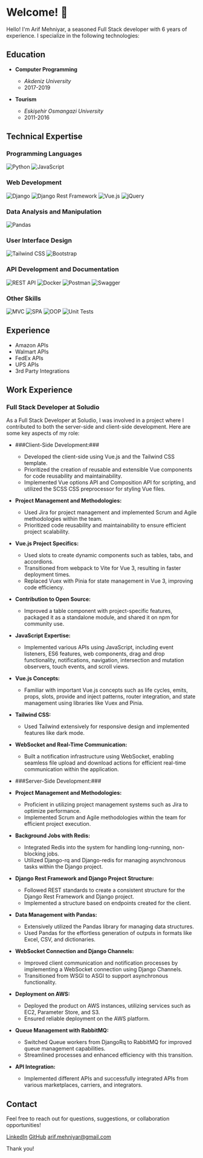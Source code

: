 # Welcome! 👋

Hello! I'm Arif Mehniyar, a seasoned Full Stack developer with 6 years of experience. I specialize in the following technologies:

## Education

- **Computer Programming**
  - *Akdeniz University*
  - 2017-2019

- **Tourism**
  - *Eskişehir Osmangazi University*
  - 2011-2016
    
## Technical Expertise

### Programming Languages
![Python](https://img.shields.io/badge/Python-3776AB?style=for-the-badge&logo=python&logoColor=white)
![JavaScript](https://img.shields.io/badge/JavaScript-F7DF1E?style=for-the-badge&logo=javascript&logoColor=black)

### Web Development
![Django](https://img.shields.io/badge/Django-092E20?style=for-the-badge&logo=django&logoColor=white)
![Django Rest Framework](https://img.shields.io/badge/Django_Rest_Framework-092E20?style=for-the-badge&logo=django&logoColor=white)
![Vue.js](https://img.shields.io/badge/Vue.js-4FC08D?style=for-the-badge&logo=vue.js&logoColor=white)
![jQuery](https://img.shields.io/badge/jQuery-0769AD?style=for-the-badge&logo=jquery&logoColor=white)

### Data Analysis and Manipulation
![Pandas](https://img.shields.io/badge/Pandas-150458?style=for-the-badge&logo=pandas&logoColor=white)

### User Interface Design
![Tailwind CSS](https://img.shields.io/badge/Tailwind_CSS-38B2AC?style=for-the-badge&logo=tailwind-css&logoColor=white)
![Bootstrap](https://img.shields.io/badge/Bootstrap-563D7C?style=for-the-badge&logo=bootstrap&logoColor=white)

### API Development and Documentation
![REST API](https://img.shields.io/badge/REST_API-009688?style=for-the-badge&logo=rest&logoColor=white)
![Docker](https://img.shields.io/badge/Docker-2496ED?style=for-the-badge&logo=docker&logoColor=white)
![Postman](https://img.shields.io/badge/Postman-FF6C37?style=for-the-badge&logo=postman&logoColor=white)
![Swagger](https://img.shields.io/badge/Swagger-85EA2D?style=for-the-badge&logo=swagger&logoColor=black)

### Other Skills
![MVC](https://img.shields.io/badge/MVC-1976D2?style=for-the-badge&logo=mvc&logoColor=white)
![SPA](https://img.shields.io/badge/SPA-4FC08D?style=for-the-badge&logo=spa&logoColor=white)
![OOP](https://img.shields.io/badge/OOP-212121?style=for-the-badge&logo=oob&logoColor=white)
![Unit Tests](https://img.shields.io/badge/Unit_Tests-009688?style=for-the-badge&logo=testing-library&logoColor=white)

## Experience
- Amazon APIs
- Walmart APIs
- FedEx APIs
- UPS APIs
- 3rd Party Integrations

## Work Experience

### Full Stack Developer at Soludio

As a Full Stack Developer at Soludio, I was involved in a project where I contributed to both the server-side and client-side development. Here are some key aspects of my role:

- ###Client-Side Development:###
  - Developed the client-side using Vue.js and the Tailwind CSS template.
  - Prioritized the creation of reusable and extensible Vue components for code reusability and maintainability.
  - Implemented Vue options API and Composition API for scripting, and utilized the SCSS CSS preprocessor for styling Vue files.

- **Project Management and Methodologies:**
  - Used Jira for project management and implemented Scrum and Agile methodologies within the team.
  - Prioritized code reusability and maintainability to ensure efficient project scalability.

- **Vue.js Project Specifics:**
  - Used slots to create dynamic components such as tables, tabs, and accordions.
  - Transitioned from webpack to Vite for Vue 3, resulting in faster deployment times.
  - Replaced Vuex with Pinia for state management in Vue 3, improving code efficiency.

- **Contribution to Open Source:**
  - Improved a table component with project-specific features, packaged it as a standalone module, and shared it on npm for community use.

- **JavaScript Expertise:**
  - Implemented various APIs using JavaScript, including event listeners, ES6 features, web components, drag and drop functionality, notifications, navigation, intersection and mutation observers, touch events, and scroll views.

- **Vue.js Concepts:**
  - Familiar with important Vue.js concepts such as life cycles, emits, props, slots, provide and inject patterns, router integration, and state management using libraries like Vuex and Pinia.

- **Tailwind CSS:**
  - Used Tailwind extensively for responsive design and implemented features like dark mode.

- **WebSocket and Real-Time Communication:**
  - Built a notification infrastructure using WebSocket, enabling seamless file upload and download actions for efficient real-time communication within the application.
    
- ###Server-Side Development:###

- **Project Management and Methodologies:**
  - Proficient in utilizing project management systems such as Jira to optimize performance.
  - Implemented Scrum and Agile methodologies within the team for efficient project execution.

- **Background Jobs with Redis:**
  - Integrated Redis into the system for handling long-running, non-blocking jobs.
  - Utilized Django-rq and Django-redis for managing asynchronous tasks within the Django project.

- **Django Rest Framework and Django Project Structure:**
  - Followed REST standards to create a consistent structure for the Django Rest Framework and Django project.
  - Implemented a structure based on endpoints created for the client.

- **Data Management with Pandas:**
  - Extensively utilized the Pandas library for managing data structures.
  - Used Pandas for the effortless generation of outputs in formats like Excel, CSV, and dictionaries.

- **WebSocket Connection and Django Channels:**
  - Improved client communication and notification processes by implementing a WebSocket connection using Django Channels.
  - Transitioned from WSGI to ASGI to support asynchronous functionality.

- **Deployment on AWS:**
  - Deployed the product on AWS instances, utilizing services such as EC2, Parameter Store, and S3.
  - Ensured reliable deployment on the AWS platform.

- **Queue Management with RabbitMQ:**
  - Switched Queue workers from DjangoRq to RabbitMQ for improved queue management capabilities.
  - Streamlined processes and enhanced efficiency with this transition.

- **API Integration:**
  - Implemented different APIs and successfully integrated APIs from various marketplaces, carriers, and integrators.



## Contact
Feel free to reach out for questions, suggestions, or collaboration opportunities!

[LinkedIn](https://www.linkedin.com/in/mehniyarif/)
[GitHub](https://github.com/mehniyarif/)
[arif.mehniyar@gmail.com](mailto:arif.mehniyar@gmail.com)

Thank you!
